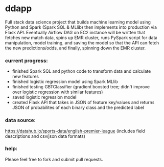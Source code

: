 # ddapp
Full stack data science project that builds machine learning model using Python and Spark (Spark SQL & MLlib) then implements into production via Flask API.  Eventually Airflow DAG on EC2 instance will be written that fetches new match data, spins up EMR cluster, runs PySpark script for data manipulation, model training, and saving the model so that the API can fetch the new predictions/odds, and finally, spinning down the EMR cluster. 

### current progress: 
- finished Spark SQL and python code to transform data and calculate new features
- finished logistic regression model using Spark MLlib 
- finished testing GBTClassifier (gradient boosted tree; didn't improve over logistic regression with similar features)
- saved logistic regression model
- created Flask API that takes in JSON of feature key/values and returns JSON of probabilites of each binary class and the predicted label

### data source: 
https://datahub.io/sports-data/english-premier-league (includes field descriptions and csv/json data formats)

### help:
Please feel free to fork and submit pull requests.
